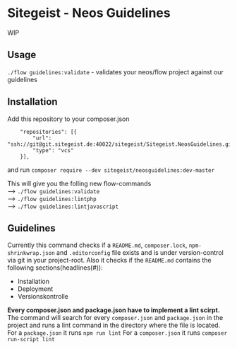 # Sitegeist - Neos Guidelines

WIP

## Usage

`./flow guidelines:validate` - validates your neos/flow project against our guidelines

## Installation

Add this repository to your composer.json
```
    "repositories": [{
        "url": "ssh://git@git.sitegeist.de:40022/sitegeist/Sitegeist.NeosGuidelines.git",
        "type": "vcs"
    }],
```

and run `composer require --dev sitegeist/neosguidelines:dev-master`

This will give you the folling new flow-commands  
--> `./flow guidelines:validate`  
--> `./flow guidelines:lintphp`  
--> `./flow guidelines:lintjavascript`  

## Guidelines

Currently this command checks if a `README.md`, `composer.lock`, `npm-shrinkwrap.json` and `.editorconfig` file exists and is under version-control via git in your project-root.
Also it checks if the `README.md` contains the following sections(headlines(#)):
* Installation
* Deployment
* Versionskontrolle

__Every composer.json and package.json have to implement a lint scirpt.__   
The command will search for every `composer.json` and `package.json` in the project and runs a lint command in the directory where the file
is located.   
For a `package.json` it runs `npm run lint`
For a `composer.json` it runs `composer run-script lint`
